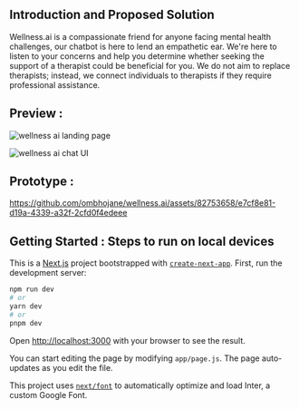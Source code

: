 ## Introduction and Proposed Solution

Wellness.ai is a compassionate friend for anyone facing mental health challenges, our chatbot is here to lend an empathetic ear. We're here to listen to your concerns and help you determine whether seeking the support of a therapist could be beneficial for you.
We do not aim to replace therapists; instead, we connect individuals to therapists if they require professional assistance.

<h2> Preview :</h2>

![wellness ai landing page](https://github.com/ombhojane/wellness.ai/assets/82753658/1e03456d-4a68-4380-9ef4-1b5ca2ffb6c3)

![wellness ai chat UI](https://github.com/ombhojane/wellness.ai/assets/82753658/0d0fe779-c3fc-45ea-b136-5ccd5ea0c2f8)

<h2>Prototype :</h2>

https://github.com/ombhojane/wellness.ai/assets/82753658/e7cf8e81-d19a-4339-a32f-2cfd0f4edeee



## Getting Started : Steps to run on local devices

This is a [Next.js](https://nextjs.org/) project bootstrapped with [`create-next-app`](https://github.com/vercel/next.js/tree/canary/packages/create-next-app).
First, run the development server:

```bash
npm run dev
# or
yarn dev
# or
pnpm dev
```

Open [http://localhost:3000](http://localhost:3000) with your browser to see the result.

You can start editing the page by modifying `app/page.js`. The page auto-updates as you edit the file.

This project uses [`next/font`](https://nextjs.org/docs/basic-features/font-optimization) to automatically optimize and load Inter, a custom Google Font.

